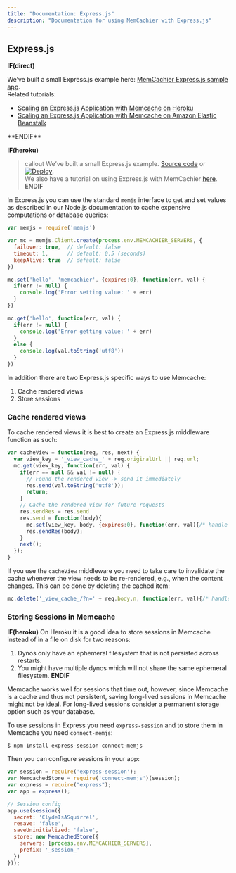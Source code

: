 ```yaml
---
title: "Documentation: Express.js"
description: "Documentation for using MemCachier with Express.js"
---
```


## Express.js

**IF(direct)**
<div class="alert alert-info">
We’ve built a small Express.js example here:
<a href="http://github.com/memcachier/examples-expressjs">MemCachier Express.js sample app</a>.
<br>
Related tutorials:
<ul>
  <li><a href="https://devcenter.heroku.com/articles/expressjs-memcache">Scaling an Express.js Application with Memcache on Heroku</a></li>
  <li><a href="https://blog.memcachier.com/2018/07/09/scaling-an-express-application-with-memcache-on-amazon-elastic-beanstalk/">Scaling an Express.js Application with Memcache on Amazon Elastic Beanstalk</a></li>
</ul>
</div>
**ENDIF**

**IF(heroku)**
>callout
>We’ve built a small Express.js example.
><a class="github-source-code" href="https://github.com/memcachier/examples-expressjs">Source code</a> or
>[![Deploy](https://www.herokucdn.com/deploy/button.png)](https://heroku.com/deploy?template=https://github.com/memcachier/examples-expressjs).
><br>
>We also have a tutorial on using Express.js with MemCachier
>[here](https://devcenter.heroku.com/articles/expressjs-memcache).
**ENDIF**

In Express.js you can use the standard `memjs` interface to get and set values
as described in our Node.js documentation to cache expensive
computations or database queries:

```javascript
var memjs = require('memjs')

var mc = memjs.Client.create(process.env.MEMCACHIER_SERVERS, {
  failover: true,  // default: false
  timeout: 1,      // default: 0.5 (seconds)
  keepAlive: true  // default: false
})

mc.set('hello', 'memcachier', {expires:0}, function(err, val) {
  if(err != null) {
    console.log('Error setting value: ' + err)
  }
})

mc.get('hello', function(err, val) {
  if(err != null) {
    console.log('Error getting value: ' + err)
  }
  else {
    console.log(val.toString('utf8'))
  }
})
```

In addition there are two Express.js specific ways to use Memcache:

1. Cache rendered views
2. Store sessions

### Cache rendered views

To cache rendered views it is best to create an Express.js middleware function
as such:

```javascript
var cacheView = function(req, res, next) {
  var view_key = '_view_cache_' + req.originalUrl || req.url;
  mc.get(view_key, function(err, val) {
    if(err == null && val != null) {
      // Found the rendered view -> send it immediately
      res.send(val.toString('utf8'));
      return;
    }
    // Cache the rendered view for future requests
    res.sendRes = res.send
    res.send = function(body){
      mc.set(view_key, body, {expires:0}, function(err, val){/* handle error */})
      res.sendRes(body);
    }
    next();
  });
}
```

If you use the `cacheView` middleware you need to take care to invalidate the
cache whenever the view needs to be re-rendered, e.g., when the content changes.
This can be done by deleting the cached item:

```javascript
mc.delete('_view_cache_/?n=' + req.body.n, function(err, val){/* handle error */});
```

### Storing Sessions in Memcache

**IF(heroku)**
On Heroku it is a good idea to store sessions in Memcache instead of in a file
on disk for two reasons:

1. Dynos only have an ephemeral filesystem that is not persisted across restarts.
2. You might have multiple dynos which will not share the same ephemeral filesystem.
**ENDIF**

Memcache works well for sessions that time out, however,
since Memcache is a cache and thus not persistent, saving long-lived
sessions in Memcache might not be ideal. For long-lived sessions consider a
permanent storage option such as your database.

To use sessions in Express you need `express-session` and to store them in
Memcache you need `connect-memjs`:

```term
$ npm install express-session connect-memjs
```

Then you can configure sessions in your app:

```javascript
var session = require('express-session');
var MemcachedStore = require('connect-memjs')(session);
var express = require("express");
var app = express();

// Session config
app.use(session({
  secret: 'ClydeIsASquirrel',
  resave: 'false',
  saveUninitialized: 'false',
  store: new MemcachedStore({
    servers: [process.env.MEMCACHIER_SERVERS],
    prefix: '_session_'
  })
}));
```
